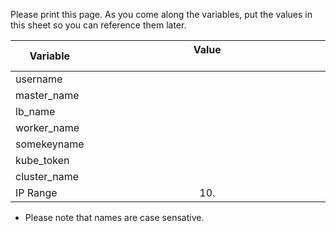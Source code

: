 Please print this page. As you come along the variables, put the values in this sheet so you can reference them later.


| Variable        | Value            &nbsp;&nbsp;&nbsp;&nbsp;&nbsp;&nbsp;&nbsp;&nbsp;&nbsp;&nbsp;&nbsp;&nbsp;&nbsp;&nbsp;&nbsp;&nbsp;&nbsp;&nbsp;&nbsp;&nbsp;&nbsp;&nbsp;&nbsp;&nbsp;&nbsp;&nbsp;&nbsp;&nbsp;&nbsp;&nbsp;&nbsp;&nbsp;&nbsp;&nbsp;&nbsp;&nbsp;&nbsp;&nbsp;&nbsp;&nbsp;&nbsp;&nbsp;&nbsp;&nbsp;&nbsp;&nbsp;&nbsp;&nbsp;&nbsp;&nbsp;&nbsp;&nbsp;&nbsp;&nbsp;&nbsp;&nbsp;&nbsp;&nbsp;&nbsp;&nbsp;&nbsp;&nbsp;&nbsp;&nbsp;&nbsp;&nbsp;&nbsp;&nbsp;&nbsp;&nbsp;&nbsp;&nbsp;&nbsp;&nbsp;&nbsp;&nbsp;&nbsp;&nbsp;&nbsp;&nbsp;&nbsp;          |
| ------------- |:-----------------------------:
| username      |                             |
| master_name   |                             | 
| lb_name       |                             | 
| worker_name   |                             | 
| somekeyname   |                             | 
| kube_token    |                             | 
| cluster_name  |                             | 
| IP Range      |  10.                        | 
  
* Please note that names are case sensative. 
